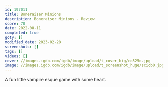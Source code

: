 ```yaml
---
id: 197011
title: Boneraiser Minions
description: Boneraiser Minions - Review
score: 70
date: 2022-08-11
completed: true
goty: []
modified_date: 2023-02-28
screenshots: []
tags: []
videos: []
cover: //images.igdb.com/igdb/image/upload/t_cover_big/co525o.jpg
image: //images.igdb.com/igdb/image/upload/t_screenshot_huge/scicb0.jpg
---
```

A fun little vampire esque game with some heart.